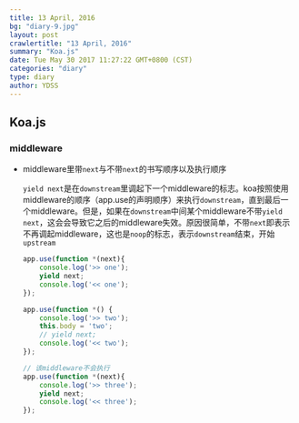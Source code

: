 ```yaml
---
title: 13 April, 2016
bg: "diary-9.jpg"
layout: post
crawlertitle: "13 April, 2016"
summary: "Koa.js"
date: Tue May 30 2017 11:27:22 GMT+0800 (CST)
categories: "diary"
type: diary
author: YDSS
---
```


## Koa.js

### middleware

- middleware里带`next`与不带`next`的书写顺序以及执行顺序

    `yield next`是在`downstream`里调起下一个middleware的标志。koa按照使用middleware的顺序（app.use的声明顺序）来执行`downstream`，直到最后一个middleware。但是，如果在`downstream`中间某个middleware不带`yield next`，这会会导致它之后的middleware失效。原因很简单，不带`next`即表示不再调起middleware，这也是`noop`的标志，表示`downstream`结束，开始`upstream`
    
    ```js
    app.use(function *(next){
        console.log('>> one');
        yield next;
        console.log('<< one');
    });
    
    app.use(function *() {
        console.log('>> two');
        this.body = 'two';
        // yield next;
        console.log('<< two');
    });
    
    // 该middleware不会执行
    app.use(function *(next){
        console.log('>> three');
        yield next;
        console.log('<< three');
    });
    ```

